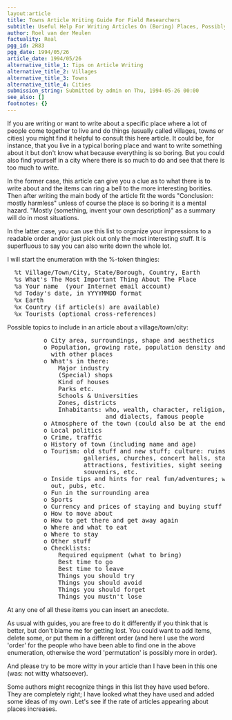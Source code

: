 ```yaml
---
layout:article
title: Towns Article Writing Guide For Field Researchers
subtitle: Useful Help For Writing Articles On (Boring) Places, Possibly
author: Roel van der Meulen
factuality: Real
pgg_id: 2R83
pgg_date: 1994/05/26
article_date: 1994/05/26
alternative_title_1: Tips on Article Writing
alternative_title_2: Villages
alternative_title_3: Towns
alternative_title_4: Cities
submission_string: Submitted by admin on Thu, 1994-05-26 00:00
see_also: []
footnotes: {}
---
```

<div>
<p>If you are writing or want to write about a specific place where a lot of people come together to live and do things (usually called villages, towns or cities) you might find it helpful to consult this here article. It could be, for instance, that you live in a typical boring place and want to write something about it but don't know what because everything is so boring. But you could also find yourself in a city where there is so much to do and see that there is too much to write.</p>
<p>In the former case, this article can give you a clue as to what there is to write about and the items can ring a bell to the more interesting borities. Then after writing the main body of the article fit the words "Conclusion: mostly harmless" unless of course the place is so boring it is a mental hazard. "Mostly (something, invent your own description)" as a summary will do in most situations.</p>
<p>In the latter case, you can use this list to organize your impressions to a readable order and/or just pick out only the most interesting stuff. It is superfluous to say you can also write down the whole lot.</p>
<p>I will start the enumeration with the %-token thingies:</p>
<pre>
  %t Village/Town/City, State/Borough, Country, Earth
  %s What's The Most Important Thing About The Place
  %a Your name  (your Internet email account)
  %d Today's date, in YYYYMMDD format
  %x Earth
  %x Country (if article(s) are available)
  %x Tourists (optional cross-references)
</pre>
<p>Possible topics to include in an article about a village/town/city:</p>
<pre>
          o City area, surroundings, shape and aesthetics
          o Population, growing rate, population density and comparisons
            with other places
          o What's in there:
              Major industry
              (Special) shops
              Kind of houses
              Parks etc.
              Schools &amp; Universities
              Zones, districts
              Inhabitants: who, wealth, character, religion, languages
                           and dialects, famous people
          o Atmosphere of the town (could also be at the end), weather
          o Local politics
          o Crime, traffic
          o History of town (including name and age)
          o Tourism: old stuff and new stuff; culture: ruins, museums,
                     galleries, churches, concert halls, statues etc;
                     attractions, festivities, sight seeing tours,
                     souvenirs, etc.
          o Inside tips and hints for real fun/adventures; where to hang
            out, pubs, etc.
          o Fun in the surrounding area
          o Sports
          o Currency and prices of staying and buying stuff
          o How to move about
          o How to get there and get away again
          o Where and what to eat
          o Where to stay
          o Other stuff
          o Checklists:
              Required equipment (what to bring)
              Best time to go
              Best time to leave
              Things you should try
              Things you should avoid
              Things you should forget
              Things you mustn't lose
</pre>
<p>At any one of all these items you can insert an anecdote.</p>
<p>As usual with guides, you are free to do it differently if you think that is better, but don't blame me for getting lost. You could want to add items, delete some, or put them in a different order (and here I use the word 'order' for the people who have been able to find one in the above enumeration, otherwise the word 'permutation' is possibly more in order).</p>
<p>And please try to be more witty in your article than I have been in this one (was: not witty whatsoever).</p>
<p>Some authors might recognize things in this list they have used before. They are completely right; I have looked what they have used and added some ideas of my own. Let's see if the rate of articles appearing about places increases.</p>
</div>
